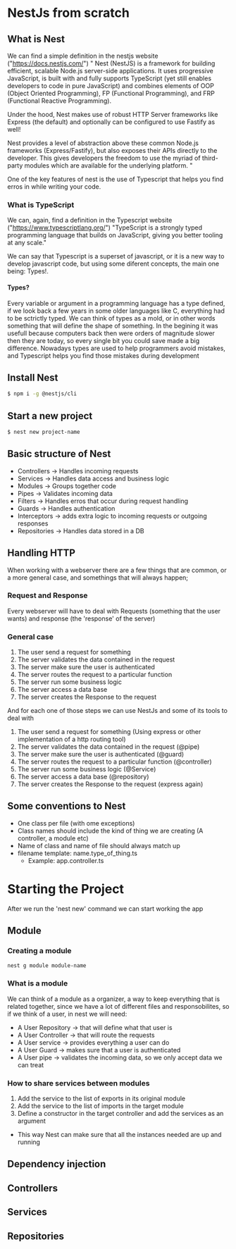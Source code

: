 # NestJs from scratch

## What is Nest

We can find a simple definition in the nestjs website ("https://docs.nestjs.com/")
" Nest (NestJS) is a framework for building efficient, scalable Node.js server-side applications. It uses progressive JavaScript, is built with and fully supports TypeScript (yet still enables developers to code in pure JavaScript) and combines elements of OOP (Object Oriented Programming), FP (Functional Programming), and FRP (Functional Reactive Programming).

Under the hood, Nest makes use of robust HTTP Server frameworks like Express (the default) and optionally can be configured to use Fastify as well!

Nest provides a level of abstraction above these common Node.js frameworks (Express/Fastify), but also exposes their APIs directly to the developer. This gives developers the freedom to use the myriad of third-party modules which are available for the underlying platform. "

One of the key features of nest is the use of Typescript that helps you find erros in while writing your code.

### What is TypeScript

We can, again, find a definition in the Typescript website ("https://www.typescriptlang.org/")
"TypeScript is a strongly typed programming language that builds on JavaScript, giving you better tooling at any scale."

We can say that Typescript is a superset of javascript, or it is a new way to develop javascript code, but using some diferent concepts, the main one being: Types!.

#### Types?

Every variable or argument in a programming language has a type defined, if we look back a few years in some older languages like C, everything had to be sctrictly typed. We can think of types as a mold, or in other words something that will define the shape of something. In the begining it was usefull because computers back then were orders of magnitude slower then they are today, so every single bit you could save made a big difference.
Nowadays types are used to help programmers avoid mistakes, and Typescript helps you find those mistakes during development

## Install Nest

```sh
$ npm i -g @nestjs/cli
```

## Start a new project

```sh
$ nest new project-name
```

## Basic structure of Nest

- Controllers -> Handles incoming requests
- Services -> Handles data access and business logic
- Modules -> Groups together code
- Pipes -> Validates incoming data
- Filters -> Handles erros that occur during request handling
- Guards -> Handles authentication
- Interceptors -> adds extra logic to incoming requests or outgoing responses
- Repositories -> Handles data stored in a DB

## Handling HTTP

When working with a webserver there are a few things that are common, or a more general case, and somethings that will always happen;

### Request and Response

Every webserver will have to deal with Requests (something that the user wants) and response (the 'response' of the server)

### General case

1. The user send a request for something
2. The server validates the data contained in the request
3. The server make sure the user is authenticated
4. The server routes the request to a particular function
5. The server run some business logic
6. The server access a data base
7. The server creates the Response to the request

And for each one of those steps we can use NestJs and some of its tools to deal with

1. The user send a request for something (Using express or other implementation of a http routing tool)
2. The server validates the data contained in the request (@pipe)
3. The server make sure the user is authenticated (@guard)
4. The server routes the request to a particular function (@controller)
5. The server run some business logic (@Service)
6. The server access a data base (@repository)
7. The server creates the Response to the request (express again)

## Some conventions to Nest

- One class per file (with ome exceptions)
- Class names should include the kind of thing we are creating (A controller, a module etc)
- Name of class and name of file should always match up
- filename template: name.type_of_thing.ts
  - Example: app.controller.ts

# Starting the Project

After we run the 'nest new' command we can start working the app

## Module

### Creating a module

```sh
nest g module module-name
```

### What is a module

We can think of a module as a organizer, a way to keep everything that is related together, since we have a  lot of different files and responsobilites, so if we think of a user, in nest we will need:
- A User Repository -> that will define what that user is
- A User Controller -> that will route the requests
- A User service -> provides everything a user can do
- A User Guard -> makes sure that a user is authenticated
- A User pipe -> validates the incoming data, so we only accept data we can treat

### How to share services between modules

1. Add the service to the list of exports in its original module
2. Add the service to the list of imports in the target module 
3. Define a constructor in the target controller and add the services as an argument
  - This way Nest can make sure that all the instances needed are up and running

## Dependency injection

## Controllers

## Services

## Repositories
